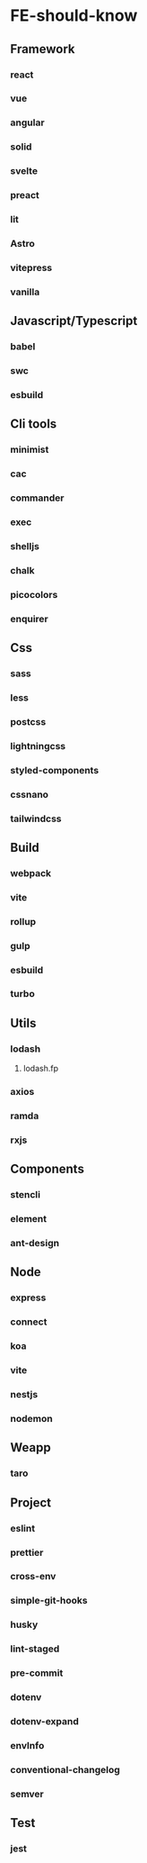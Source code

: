 # FE-should-know

## Framework

  ### react

  ### vue

  ### angular

  ### solid

  ### svelte

  ### preact

  ### lit

  ### Astro

  ### vitepress

  ### vanilla

## Javascript/Typescript

  ### babel

  ### swc

  ### esbuild

## Cli tools

  ### minimist

  ### cac

  ### commander

  ### exec

  ### shelljs

  ### chalk

  ### picocolors

  ### enquirer

## Css

  ### sass

  ### less

  ### postcss

  ### lightningcss

  ### styled-components

  ### cssnano

  ### tailwindcss

## Build

  ### webpack

  ### vite

  ### rollup

  ### gulp

  ### esbuild

  ### turbo

## Utils

  ### lodash

  1. lodash.fp

  ### axios

  ### ramda

  ### rxjs

## Components

  ### stencli

  ### element

  ### ant-design

## Node

  ### express

  ### connect 

  ### koa

  ### vite

  ### nestjs

  ### nodemon

## Weapp

  ### taro

## Project 

  ### eslint

  ### prettier

  ### cross-env

  ### simple-git-hooks

  ### husky

  ### lint-staged

  ### pre-commit

  ### dotenv

  ### dotenv-expand

  ### envInfo

  ### conventional-changelog

  ### semver

## Test

  ### jest


